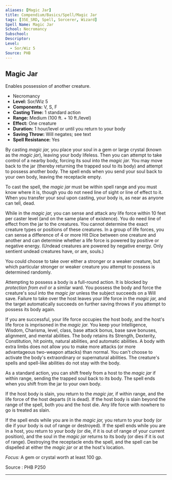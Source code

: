 ```yaml
---
aliases: [Magic Jar]
title: Compendium/Basics/Spell/Magic Jar
tags: [35E_SRD, Spell, Sorcerer, Wizard]
Spell Name: Magic Jar
School: Necromancy
Subschool: 
Descriptor: 
Level:
  - Sor/Wiz 5
Source: PHB
---
```



## Magic Jar

Enables possession of another creature.

*   Necromancy
*   **Level:** Sor/Wiz 5
*   **Components:** V, S, F
*   **Casting Time:** 1 standard action
*   **Range:** Medium (100 ft. + 10 ft./level)
*   **Effect:** One creature
*   **Duration:** 1 hour/level or until you return to your body
*   **Saving Throw:** Will negates; see text
*   **Spell Resistance:** Yes

<p>By casting <i>magic jar,</i> you place your soul in a gem or large crystal (known as the <i>magic jar</i>), leaving your body lifeless. Then you can attempt to take control of a nearby body, forcing its soul into the <i>magic jar.</i> You may move back to the jar (thereby returning the trapped soul to its body) and attempt to possess another body. The spell ends when you send your soul back to your own body, leaving the receptacle empty.</p><p>To cast the spell, the <i>magic jar</i> must be within spell range and you must know where it is, though you do not need line of sight or line of effect to it. When you transfer your soul upon casting, your body is, as near as anyone can tell, dead.</p><p>While in the <i>magic jar,</i> you can sense and attack any life force within 10 feet per caster level (and on the same plane of existence). You do need line of effect from the jar to the creatures. You cannot determine the exact creature types or positions of these creatures. In a group of life forces, you can sense a difference of 4 or more Hit Dice between one creature and another and can determine whether a life force is powered by positive or negative energy. (Undead creatures are powered by negative energy. Only sentient undead creatures have, or are, souls.)</p><p>You could choose to take over either a stronger or a weaker creature, but which particular stronger or weaker creature you attempt to possess is determined randomly.</p><p>Attempting to possess a body is a full-round action. It is blocked by <i>protection from evil</i> or a similar ward. You possess the body and force the creature's soul into the <i>magic jar</i> unless the subject succeeds on a Will save. Failure to take over the host leaves your life force in the <i>magic jar,</i> and the target automatically succeeds on further saving throws if you attempt to possess its body again.</p><p>If you are successful, your life force occupies the host body, and the host's life force is imprisoned in the <i>magic jar.</i> You keep your Intelligence, Wisdom, Charisma, level, class, base attack bonus, base save bonuses, alignment, and mental abilities. The body retains its Strength, Dexterity, Constitution, hit points, natural abilities, and automatic abilities. A body with extra limbs does not allow you to make more attacks (or more advantageous two-weapon attacks) than normal. You can't choose to activate the body's extraordinary or supernatural abilities. The creature's spells and spell-like abilities do not stay with the body.</p><p>As a standard action, you can shift freely from a host to the <i>magic jar</i> if within range, sending the trapped soul back to its body. The spell ends when you shift from the jar to your own body.</p><p>If the host body is slain, you return to the <i>magic jar,</i> if within range, and the life force of the host departs (it is dead). If the host body is slain beyond the range of the spell, both you and the host die. Any life force with nowhere to go is treated as slain.</p><p>If the spell ends while you are in the <i>magic jar,</i> you return to your body (or die if your body is out of range or destroyed). If the spell ends while you are in a host, you return to your body (or die, if it is out of range of your current position), and the soul in the <i>magic jar</i> returns to its body (or dies if it is out of range). Destroying the receptacle ends the spell, and the spell can be dispelled at either the <i>magic jar</i> or at the host's location.</p><p><i>Focus:</i> A gem or crystal worth at least 100 gp.</p>

Source : PHB P250

---
